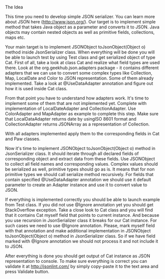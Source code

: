 The Idea

This time you need to develop simple JSON serializer. You can learn more about JSON here (http://www.json.org/). Our target is to implement simple method that takes Java object as a parameter and converts it to JSON. Java objects may contain nested objects as well as primitive fields, collections, maps etc.

Your main target is to implement JSONObject toJsonObject(Object o) method inside JsonSerializer class. When everything will be done you will be able to launch test by using Test class and get serialized object of type Cat.
First of all, take a look at class Cat and realize what field types are used there. Look at the org.geekhub.json.adapters package - it contains different adapters that we can use to convert some complex types like Collection, Map, LocalDate and Color to JSON representation. Some of them already implemented. Take a look at @UseDataAdapter annotation and figure out how it is used inside Cat class.

From that point you have to understand how adapters work. It's time to implement some of them that are not implemented yet. Complete with implementation of LocalDateAdapter and CollectionAdapter. Use ColorAdapter and MapAdapter as example to complete this step. Make sure that LocalDataAdapter returns date by usingISO 8601 format and CollectionAdapter returns JSONArray as a representation of Collection.

With all adapters implemented apply them to the corresponding fields in Cat and Paw classes.

Now it's time to implement JSONObject toJsonObject(Object o) method in JsonSerializer class. It should iterate through all declared fields of corresponding object and extract data from these fields. Use JSONObject to collect all field names and corresponding values. Complex values should be serialized as well, primitive types should go as is. It means that for non primitive types we should call serialize method recursively. For fields that contain specified @UseDataAdapter annotation we should use it default parameter to create an Adapter instance and use it to convert value to JSON.

If everything is implemented correctly you should be able to launch example from Test class. If you did not use @Ignore annotation yet you should get StackOverflow exception. Take a close look to Cat class and you will find that it contains Cat myself field that points to current instance. And because you use recursion in JsonSerializer class it breaks for our Cat instance. For such cases we need to use @Ignore annotation. Please, mark myself field with that annotation and make additional implementation in JSONObject toJsonObject(Object o) method in JsonSerializer class. So if we have field marked with @Ignore annotation we should not process it and not include it to JSON.

After everything is done you should get output of Cat instance as JSON representation to console. To make sure everything is correct you can validate it at http://jsonlint.com/ by simply copy-paste it to the text area and press Validate button.
